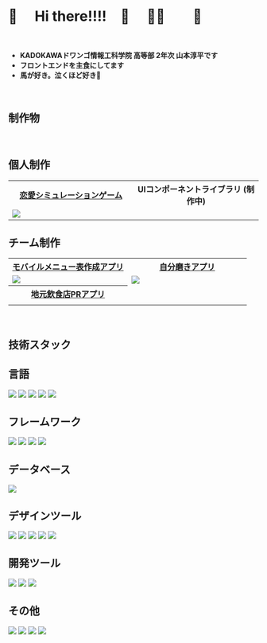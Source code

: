 # 👋 　Hi there!!!!　👋　 👋👋　　👋

<br >

- **KADOKAWAドワンゴ情報工科学院 高等部 2年次 山本淳平です**
- **フロントエンドを主食にしてます**
- **馬が好き。泣くほど好き🐴**

<br >

## 制作物

<br >

## 個人制作

<table>
  <tbody>
    <tr>
      <th width="50%">
        <div>
          <a href="https://github.com/junpei-chan/VantanHeartBeat">恋愛シミュレーションゲーム</a>
        </div>
      </th>
      <th width="50%">
        <div>
          <a>UIコンポーネントライブラリ (制作中) </a>
        </div>
      </th>
    </tr>
    <tr>
      <td width="50%">
        <div>
          <img src="https://github.com/user-attachments/assets/eaedb643-a93a-423b-84f2-fd73d5f3568b" />
        </div>
      </td>
      <td>
        <div>
        </div>
      </td>
    </tr>
  </tbody>
</table>

## チーム制作

<table>
  <tbody>
    <tr>
      <th width="50%">
        <div>
          <a href="https://github.com/VantanProject/wakashachi-front">モバイルメニュー表作成アプリ</a>
        </div>
      </th>
      <th width="50%">
        <div>
          <a href="https://github.com/kaito0523/SuntoryAppFrontend">自分磨きアプリ</a>
        </div>
      </th>
    </tr>
    <tr>
      <td width="50%">
        <div>
          <img src="https://github.com/user-attachments/assets/1d2a27ed-2bd1-487a-a7ae-65e69be99dbf">
        </div>
      </td>
      <td width="50%">
        <div>
          <img src="https://github.com/kaito0523/SuntoryAppFrontend/blob/dev/readmeImage/AllMyTask.png">
        </div>
      </td>
    </tr>
    <tr>
      <th width="50%">
        <div>
          <a href="https://github.com/junpei-chan/TechJamCteam">地元飲食店PRアプリ</a>
        </div>
      </th>
    </tr>
    <tr>
      <td width="50%" >
        <div>
          <img src="">
        </div>
      </td>
    </tr>
  </tbody>
</table>

<br >

## 技術スタック

## 言語
<div>
  <img src="https://img.shields.io/badge/-HTML5-444444?logo=html5&style=for-the-badge" />
  <img src="https://img.shields.io/badge/-CSS3-444444?logo=css3&style=for-the-badge" />
  <img src="https://img.shields.io/badge/-Python-444444?logo=python&style=for-the-badge" />
  <img src="https://img.shields.io/badge/-JavaScript-444444?logo=javascript&style=for-the-badge" />
  <img src="https://img.shields.io/badge/-TypeScript-444444?logo=typescript&style=for-the-badge" />
</div>

## フレームワーク
<div>
  <img src="https://img.shields.io/badge/-Django-444444?logo=django&style=for-the-badge" />
  <img src="https://img.shields.io/badge/-FastAPI-444444?logo=fastapi&style=for-the-badge" />
  <img src="https://img.shields.io/badge/-React-444444?logo=react&style=for-the-badge" />
  <img src="https://img.shields.io/badge/-Next.js-444444?logo=next.js&style=for-the-badge" />
</div>

## データベース
<div>
  <img src="https://img.shields.io/badge/-MySQL-444444?logo=mysql&style=for-the-badge" />
</div>

## デザインツール
<div>
  <img src="https://img.shields.io/badge/-Figma-444444?logo=figma&style=for-the-badge" />
  <img src="https://img.shields.io/badge/-Canva-444444?logo=canva&style=for-the-badge" />
  <img src="https://img.shields.io/badge/-AdobeIllustrator-444444?logo=adobeillustrator&style=for-the-badge" />
  <img src="https://img.shields.io/badge/-AdobePhotoshop-444444?logo=adobephotoshop&style=for-the-badge" />
  <img src="https://img.shields.io/badge/-AdobeXD-444444?logo=adobexd&style=for-the-badge" />
</div>

## 開発ツール
<div>
  <img src="https://img.shields.io/badge/-Docker-444444?logo=docker&style=for-the-badge" />
  <img src="https://img.shields.io/badge/-Git-444444?logo=git&style=for-the-badge" />
  <img src="https://img.shields.io/badge/-GitHub-444444?logo=github&style=for-the-badge" />
</div>

## その他
<div>
  <img src="https://img.shields.io/badge/-TailwindCSS-444444?logo=tailwindcss&style=for-the-badge" />
  <img src="https://img.shields.io/badge/-Jquery-444444?logo=jquery&style=for-the-badge" />
  <img src="https://img.shields.io/badge/-ESLint-444444?logo=eslint&style=for-the-badge" />
  <img src="https://img.shields.io/badge/-WordPress-444444?logo=wordpress&style=for-the-badge" />
</div>
